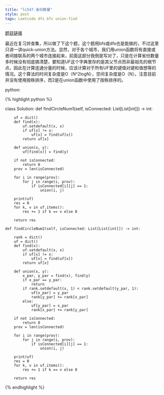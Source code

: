 ```yaml
---
title: "lc547.省份数量"
style: post
tags: Leetcode dfs bfs union-find
---
```


[题目链接](https://leetcode-cn.com/problems/number-of-provinces/)

最近在复习并查集，所以做了下这个题，这个题用bfs或dfs也是能做的，不过这里只讲一讲quick-union方法。显然，对于各个城市，我们用union函数将有直接或者间接联系的两个城市连接起来，前面这部分我倒是写对了，只是在计算省份数量多时候没有彻底搞清楚，要知道UF这个字典里存的是其父节点而非最祖先的根节点，因此在计算连通分量的时候，应该计算对于所有UF里的键值对键和值想等的情况。这个算法的时间复杂度是O（N^2logN），空间复杂度是O（N）。注意目前并没有使用按秩排序，而2是在union函数中使用了按秩排序的。

python:

{% highlight python %}

class Solution:
    def findCircleNum1(self, isConnected: List[List[int]]) -> int:
        
        uf = dict()
        def find(x):
            uf.setdefault(x, x)
            if uf[x] != x:
                uf[x] = find(uf[x])
            return uf[x]

        def union(x, y):
            uf[find(x)] = find(y)

        if not isConnected:
            return 0
        prov = len(isConnected)

        for i in range(prov):
            for j in range(i, prov):
                if isConnected[i][j] == 1:
                    union(i, j)
        
        print(uf)
        res = 0
        for k, v in uf.items():
            res += 1 if k == v else 0

        return res
		
    def findCircleNum2(self, isConnected: List[List[int]]) -> int:
        
        rank = dict()
        uf = dict()
        def find(x):
            uf.setdefault(x, x)
            if uf[x] != x:
                uf[x] = find(uf[x])
            return uf[x]

        def union(x, y):
            x_par, y_par = find(x), find(y)
            if x_par == y_par:
                return
            if rank.setdefault(x, 1) < rank.setdefault(y_par, 1):
                uf[x_par] = y_par
                rank[y_par] += rank[x_par]
            else:
                uf[y_par] = x_par
                rank[x_par] += rank[y_par]

        if not isConnected:
            return 0
        prov = len(isConnected)

        for i in range(prov):
            for j in range(i, prov):
                if isConnected[i][j] == 1:
                    union(i, j)
        
        print(uf)
        res = 0
        for k, v in uf.items():
            res += 1 if k == v else 0

        return res
{% endhighlight %}

